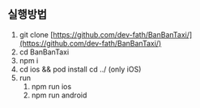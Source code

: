 ## 실행방법

1. git clone [https://github.com/dev-fath/BanBanTaxi/](https://github.com/dev-fath/BanBanTaxi/)
2. cd BanBanTaxi
3. npm i
4. cd ios && pod install cd ../ (only iOS)
5. run
   1. npm run ios
   2. npm run android
